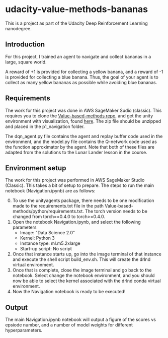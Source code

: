 # udacity-value-methods-bananas

This is a project as part of the Udacity Deep Reinforcement Learning nanodegree.

## Introduction

For this project, I trained an agent to navigate and collect bananas in a large, square world.  

A reward of +1 is provided for collecting a yellow banana, and a reward of -1 is provided for collecting a blue banana.  Thus, the goal of your agent is to collect as many yellow bananas as possible while avoiding blue bananas.

## Requirements

The work for this project was done in AWS SageMaker Sudio (classic).  This requires you to clone the [Value-based-methods repo](https://github.com/udacity/Value-based-methods), and get the unity environment with visualization, found [here](https://s3-us-west-1.amazonaws.com/udacity-drlnd/P1/Banana/Banana_Linux_NoVis.zip).  The zip file should be unzipped and placed in the p1_navigation folder.

The dqn_agent.py file contains the agent and replay buffer code used in the environment, and the model.py file contains the Q-network code used as the function approximator by the agent.  Note that both of these files are adapted from the solutions to the Lunar Lander lesson in the course.

## Environment setup

The work for this project was performed in AWS SageMaker Studio (Classic).  This takes a bit of setup to prepare.  The steps to run the main notebook (Navigation.ipynb) are as follows:

0. To use the unityagents package, there needs to be one modification made to the requirements.txt file in the path Value-based-methods/python/requirements.txt.  The torch version needs to be changed from torch==0.4.0 to torch>=0.4.0.
1. Open the notebook Navigation.ipynb, and select the following parameters
    - Image: "Data Science 2.0"
    - Kernel: Python 3
    - Instance type: ml.m5.2xlarge
    - Start-up script: No script
2. Once that instance starts up, go into the image terminal of that instance and execute the shell script build_env.sh. This will create the drlnd virtual environment.
3. Once that is complete, close the image terminal and go back to the notebook.  Select change the notebook environment, and you should now be able to select the kernel associated with the drlnd conda virtual environment.
4. Now the Navigation notebook is ready to be executed!

## Output

The main Navigation.ipynb notebook will output a figure of the scores vs epsiode number, and a number of model weights for different hyperparameters.